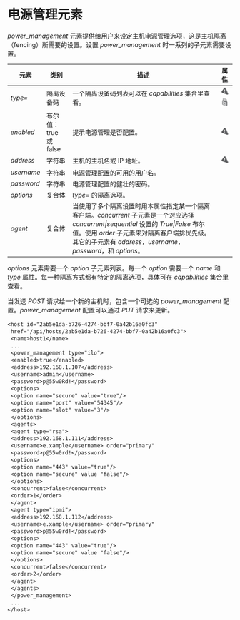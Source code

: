 # 电源管理元素

*power\_management*
元素提供给用户来设定主机电源管理选项，这是主机隔离（fencing）所需要的设置。设置
*power\_management* 时一系列的子元素需要设置。

|元素|类别|描述|属性|
|----|----|----|----|
|*type=*|隔离设备码|一个隔离设备码列表可以在 *capabilities* 集合里查看。|![](../images/exclamation.png) ![](../images/lock.png)|
|*enabled*|布尔值：true 或 false|提示电源管理是否配置。|![](../images/exclamation.png)|
|*address*|字符串|主机的主机名或 IP 地址。|![](../images/exclamation.png)|
|*username*|字符串|电源管理配置的可用的用户名。||
|*password*|字符串|电源管理配置的健壮的密码。||
|*options*|复合体|*type=* 的隔离选项。||
|*agent*|复合体|当使用了多个隔离设置时用本属性指定某一个隔离客户端。*concurrent* 子元素是一个对应选择 *concurrent&#124;sequential* 设置的 *True&#124;False* 布尔值。使用 *order* 子元素来对隔离客户端排优先级。其它的子元素有 *address*，*username*，*password*，和 *options*。||

*options* 元素需要一个 *option* 子元素列表。每一个 *option* 需要一个
*name* 和 *type* 属性。每一种隔离方式都有特定的隔离选项，具体可在
*capabilities* 集合里查看。

当发送 *POST* 请求给一个新的主机时，包含一个可选的 *power\_management*
配置。*power\_management* 配置可以通过 *PUT* 请求来更新。

              
    <host id="2ab5e1da-b726-4274-bbf7-0a42b16a0fc3"
     href="/api/hosts/2ab5e1da-b726-4274-bbf7-0a42b16a0fc3">
     <name>host1</name>
     ...
     <power_management type="ilo">
     <enabled>true</enabled>
     <address>192.168.1.107</address>
     <username>admin</username>
     <password>p@55w0Rd!</password>
     <options>
     <option name="secure" value="true"/>
     <option name="port" value="54345"/>
     <option name="slot" value="3"/>
     </options>
     <agents>
     <agent type="rsa">
     <address>192.168.1.111</address>
     <username>e.xample</username> order="primary"
     <password>p@55w0rd!</password>
     <options>
     <option name="443" value="true"/> 
     <option name="secure" value "false"/>
     </options>
     <concurrent>false</concurrent>
     <order>1</order>
     </agent>
     <agent type="ipmi">
     <address>192.168.1.112</address>
     <username>e.xample</username> order="primary"
     <password>p@55w0rd!</password>
     <options>
     <option name="443" value="true"/> 
     <option name="secure" value "false"/>
     </options>
     <concurrent>false</concurrent>
     <order>2</order>
     </agent>
     </agents>
     </power_management>
     ...
    </host>

            

